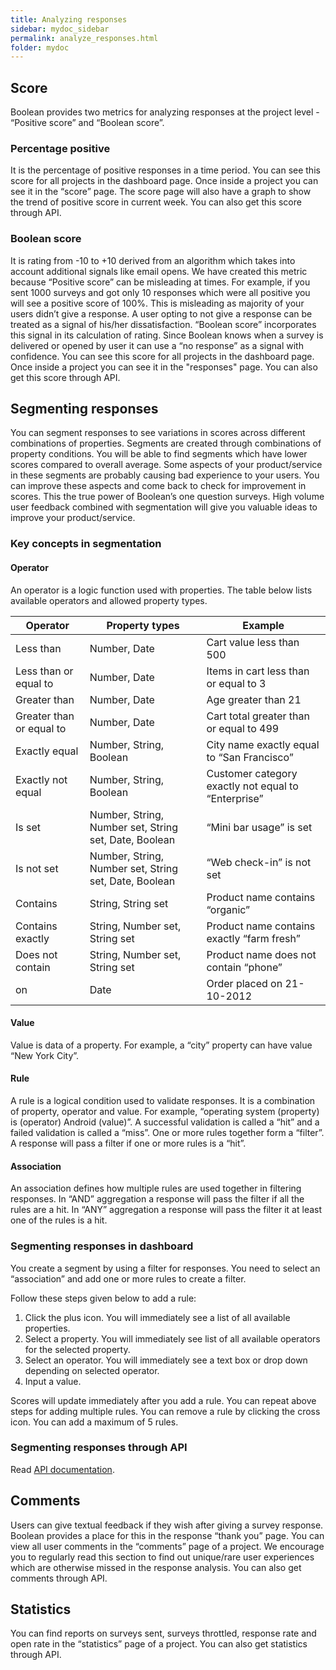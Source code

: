 ```yaml
---
title: Analyzing responses
sidebar: mydoc_sidebar
permalink: analyze_responses.html
folder: mydoc
---
```


## Score

Boolean provides two metrics for analyzing responses at the project level - “Positive score” and “Boolean score”.
### Percentage positive

It is the percentage of positive responses in a time period. You can see this score for all projects in the dashboard page. Once inside a project you can see it in the “score” page. The score page will also have a graph to show the trend of positive score in current week. You can also get this score through API.

### Boolean score

It is rating from -10 to +10 derived from an algorithm which takes into account additional signals like email opens. We have created this metric because “Positive score” can be misleading at times. For example, if you sent 1000 surveys and got only 10 responses which were all positive you will see a positive score of 100%. This is misleading as majority of your users didn’t give a response. A user opting to not give a response can be treated as a signal of his/her dissatisfaction. “Boolean score” incorporates this signal in its calculation of rating. Since Boolean knows when a survey is delivered or opened by user it can use a “no response” as a signal with confidence.
You can see this score for all projects in the dashboard page. Once inside a project you can see it in the "responses" page. You can also get this score through API.

## Segmenting responses

You can segment responses to see variations in scores across different combinations of properties. Segments are created through combinations of property conditions. You will be able to find segments which have lower scores compared to overall average. Some aspects of your product/service in these segments are probably causing bad experience to your users. You can improve these aspects and come back to check for improvement in scores. This the true power of Boolean’s one question surveys. High volume user feedback combined with segmentation will give you valuable ideas to improve your product/service.

### Key concepts in segmentation

#### Operator

An operator is a logic function used with properties. The table below lists available operators and allowed property types.

|Operator|Property types|Example|
|--------|--------------|-------|
|Less than|Number, Date|Cart value less than 500|
|Less than or equal to|Number, Date|Items in cart less than or equal to 3|
|Greater than|Number, Date|Age greater than 21|
|Greater than or equal to|Number, Date|Cart total greater than or equal to 499|
|Exactly equal|Number, String, Boolean|City name exactly equal to “San Francisco”|
|Exactly not equal|Number, String, Boolean|Customer category exactly not equal to “Enterprise”|
|Is set|Number, String, Number set, String set, Date, Boolean|“Mini bar usage” is set|
|Is not set|Number, String, Number set, String set, Date, Boolean|“Web check-in” is not set|
|Contains|String, String set|Product name contains “organic”|
|Contains exactly|String, Number set, String set|Product name contains exactly “farm fresh”|
|Does not contain|String, Number set, String set|Product name does not contain “phone”|
|on|Date|Order placed on 21-10-2012|

#### Value

Value is data of a property. For example, a “city” property can have value “New York City”. 

#### Rule

A rule is a logical condition used to validate responses. It is a combination of property, operator and value. For example, “operating system (property) is (operator) Android (value)”. A successful validation is called a “hit” and a failed validation is called a “miss”. One or more rules together form a “filter”. A response will pass a filter if one or more rules is a “hit”.

#### Association

An association defines how multiple rules are used together in filtering responses. In “AND” aggregation a response will pass the filter if all the rules are a hit. In “ANY” aggregation a response will pass the filter it at least one of the rules is a hit.

### Segmenting responses in dashboard

You create a segment by using a filter for responses. You need to select an “association” and add one or more rules to create a filter.

Follow these steps given below to add a rule:
1.	Click the plus icon. You will immediately see a list of all available properties.
2.	Select a property. You will immediately see list of all available operators for the selected property.
3.	Select an operator. You will immediately see a text box or drop down depending on selected operator.
4.	Input a value.

Scores will update immediately after you add a rule. You can repeat above steps for adding multiple rules. You can remove a rule by clicking the cross icon. You can add a maximum of 5 rules.
 

### Segmenting responses through API

Read [API documentation](/docs/v1_score.html).

## Comments

Users can give textual feedback if they wish after giving a survey response. Boolean provides a place for this in the response “thank you” page. You can view all user comments in the “comments” page of a project. We encourage you to regularly read this section to find out unique/rare user experiences which are otherwise missed in the response analysis. You can also get comments through API.

## Statistics

You can find reports on surveys sent, surveys throttled, response rate and open rate in the “statistics” page of a project. You can also get statistics through API.
